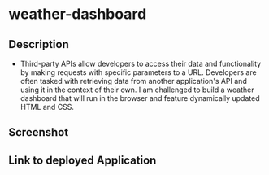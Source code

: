 # weather-dashboard

## Description
* Third-party APIs allow developers to access their data and functionality by making requests with specific parameters to a URL. Developers are often tasked with retrieving data from another application's API and using it in the context of their own. I am challenged  to build a weather dashboard that will run in the browser and feature dynamically updated HTML and CSS.

## Screenshot

## Link to deployed Application
